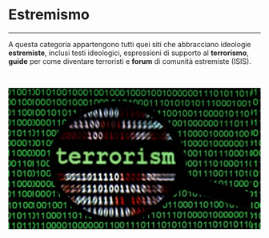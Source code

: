 # Estremismo
---
A questa categoria appartengono tutti quei siti che abbracciano ideologie **estremiste**, inclusi testi ideologici, espressioni di supporto al **terrorismo**, **guide** per come diventare terroristi e **forum** di comunità estremiste (ISIS).

<br/>

![](image.jpg)